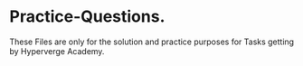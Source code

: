 # Practice-Questions.
These Files are only for the solution and practice purposes for Tasks getting by Hyperverge Academy.
